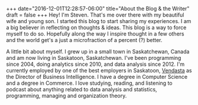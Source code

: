+++
date="2016-12-01T12:28:57-06:00"
title="About the Blog & the Writer"
draft = false
+++
Hey! I'm Steven. That's me over there with my beautiful wife and young son. I started this blog to start sharing my experiences. I am a big believer in reflecting on thoughts & ideas. This blog is a way to force myself to do so. Hopefully along the way I inspire thought in a few others and the world get's a just a microfraction of a percent (?) better.

A little bit about myself. I grew up in a small town in Saskatchewan, Canada and am now living in Saskatoon, Saskatchewan. I've been programming since 2004, doing analytics since 2010, and data analysis since 2012. I'm currently employed by one of the best employers in Saskatoon, [Vendasta](https://www.vendasta.com) as the Director of Business Intelligence. I have a degree in Computer Science and a degree in Commerce. I love studying, reading, and listening to podcast about anything related to data analysis and statistics, programming, managing and organization theory.